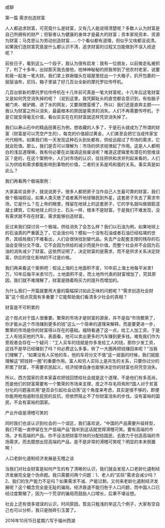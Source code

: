 咸聊

第一篇 需求创造财富

人人都追求财富，可究竟什么是财富，又有几人能说得清楚呢？多数人认为财富是自己所拥有的财产；但智者认为健康的身体才是最大的财富；资本家视资本、资源为财富；马克思认为劳动创造财富……个个看似都有道理，但似乎又啥都没说清。如果我们连财富究竟是什么都认识不清，追求财富的过程又岂能做到不误入歧途呢？

前些日子，看到这么一个段子，我认为很有启发：我有一位朋友，以前做走私被抓了，判了十多年。出狱那天我去接他，他神神秘秘的把我带到了他农村老家，说要和我一起发一笔大财。我们拿上铁锹锄头在祖屋里挖出一个大箱子，扒开包裹的一层层油布，尼玛，箱子里装了好几百台全新的摩托罗拉传呼机。

几百台崭新的摩托罗拉传呼机在十几年前可真是一笔大财富呢，十几年后这笔财富又是如何凭空消失掉的呢？（说到这里，我凭脚趾头的直觉都会意识到，有些脑子被门夹、被驴踢、进了水的网友，又要胡搅蛮缠了，所以）我们还是直奔主题——我认为财富之所以消失，最最根本的原因是需求的消失。人们不再需要传呼机，于是它就变得毫无价值，看似实实在在的财富就这样凭空消失掉了。

我们以寿山石中的精品田黄石为例，想收藏的人多了，于是石头就成为了所谓的财富（财富是可以凭空产生的），每克的价值超过黄金，人们甚至会把它当成传家宝代代相传。如果我们有一天发现这种石头到处都有，供给远超过了市场的需求，它就会贬值。那么，我们是否可以理解为：市场的供求规律起了作用。这是人人都明白的浅显道理嘛，我有何必要在此强调这些废话呢？难道这逻辑里有潜在的思维误区？是的，在这个案例中，人们对市场的认识，往往把供和求并列起来看的，人们认为供给和需求都能影响到事物的价值，二者的关系是鸡和蛋的关系。事实真是如此么？

我们再看两个极端案例：

大家喜欢谈房子，就说说房子。很多人都把房子当作自己人生最可靠的财富，我们做个极端假设，如果人类灭绝了或者离开地球殖民到外星，这套房子失去了需求市场，它是什么？在上帝的眼里，残留在地球上的这套房子，它的学名就叫做钢筋混凝土建筑，它和地球上的沙土、石头一样，根本不是财富。于是我们不难发现，没有需求就不存在财富，需求能够创造财富。

反过来我们探讨另一个极端，供给消失了会怎么样？我们以石油为例，如果地球上的石油真的严重匮乏了，它会涨价吗？模拟一个没有石油或者石油已经枯竭的世 界，其结局我们不难看出，人们会很快找到替代品，失去产业配套支撑的残存的石油会变得分文不值，它不会因为供给的减少而提升价值，而整个社会并不会因为石油的消失减少了财富。这依然证明了，决定财富的是需求，而不是供求关系决定财富，供应的变化影响的不过是价格。

我们再来看这个案例吧：假设上海的土地面积不变，10年前上海土地每平米卖1万，10年后每平米卖10万。土地面积不变，而土地所代表的财富增加了，究其原因，我们就不难理解了，财富是随着购买力的提升而增加的。

为什么我们一开篇就要用大量的篇幅探讨如此乏味的问题呢？“需求创造社会财富”这个观点究竟有多重要？它能帮助我们看清多少社会的真相？

财富是不可积累的

这个观点对于国人很重要。繁荣的市场才是财富的源泉，并不是指“市场繁荣了，你才能从这个市场赚到更多的钱”这么一个简单的道理来解释，而是要更进一步，繁荣的市场是你的财富得以存在的基础。福特看通了这一点，给工人加工资，于是工人有钱买他的汽车，表面看，他可以卖出更多的汽车赚到更多钱。难免我们作为旁观者会存在一个疑问：“工人买车的钱就是你多发给工人的钱，那你少发工资，这钱不是早已经赚到了吗？何必费这么多事，转了一大圈再把钱赚回来呢？”当我们理解了，“如果没有人买他的车，他的车将分文不值”这一层面的时候，我们就能理解这“把钱转一圈”的重要作用。富人和穷人实际上是共生的关系，只要你过分的积累了财富，不需要农民起义，经济规律自身也能够决定你的财富也将凭空消失。

所以，西方国家的资本家喜欢把钱回馈给社会就是这个道理，不是他们有多高尚，而是他们的财富需要有一个繁荣的市场来支撑，皮之不存毛将焉附?国人对于贫富分化的问题喜欢用“是否会引起社会动荡”这个角度来考虑，其实是很不够的，即便你能用枪炮遏制住屁民的反抗，但依然阻止不了你财富消失的步伐。没有富裕的国民，不会有富裕的国家。

产业升级是滑稽可笑的

同时我们也该认识到社会的一个误区，我们喜欢说，“中国的产品需要升级转型，我们不能一直停留在生产低端产品”我听到这话就觉得滑稽可笑。要有高端的市场，才有高端的产品，你不设法把财富尽快的分配给国民，去致力于创造高端的市场需求，而去臆想出现高端的产品，是不是非常的滑稽可笑呢？明显的本末倒置啊！

人口老龄化遏制经济发展是无稽之谈

当我们对社会财富是如何产生的有了清晰的认识，我们就会发现人口老龄化遏制经济发展完全是个伪命题。我只需要问两个问题：1、老人的“实际”需求会减少吗？2、我们的生产能力不足吗？如果需求不减、产能过剩，又何来老龄化遏制经济发展呢？这个概念完全是无耻的骗局。经济衰退不能归咎于人口问题，而中国人口已经过度繁殖了，因为一个荒谬的骗局而鼓励人口增长，后果不堪设想。

社会上还有很多错误的认识，时间原因，暂且只粗浅的举这几个例子，大家有空自己也可以分析，我只是抛砖引玉罢了。

2016年10月15日星期六写于福州西湖